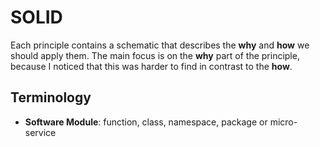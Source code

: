 # SOLID
Each principle contains a schematic that describes the **why** and **how** we should apply them. The main focus is on the **why** part of the principle, because I noticed that this was harder to find in contrast to the **how**. 

## Terminology

* **Software Module**: function, class, namespace, package or micro-service